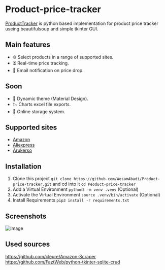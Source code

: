 # Product-price-tracker

[ProductTracker](http://google.com) is python based implementation for product price tracker useing beautifulsoup and simple tkinter GUI.


## Main features

- 🌐 Select products in a range of supported sites.
- ⏳ Real-time price tracking.
- 📧 Email notification on price drop.

## Soon
- 🎴 Dynamic theme (Material Design).
- 📉 Charts excel file exports.
- 💾 Online storage system.

## Supported sites
- [Amazon](https://www.amazon.com/)
- [Aliexpress](https://www.aliexpress.com/)
- [Arukerso](https://www.arukereso.hu/)

## Installation

1. Clone this project  `git clone https://github.com/WesamAbadi/Product-price-tracker.git` and cd into it `cd Peoduct-price-tracker`
1. Add a Virtual Environment `python3 -m venv .venv` (Optional)
1. Activate the Virtual Environment `source .venv/bin/activate` (Optional) 
1. Install Requirements `pip3 install -r requirements.txt`

## Screenshots
![image](https://i.postimg.cc/76HLwFB1/Annotation-2023-03-01-112133.png)

## Used sources
https://github.com/cleure/Amazon-Scraper  
https://github.com/FaztWeb/python-tkinter-sqlite-crud  

